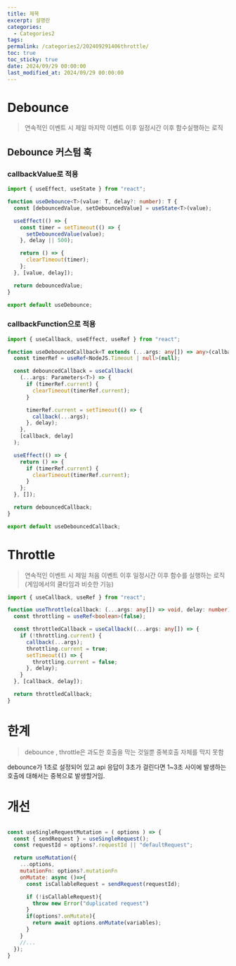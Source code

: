 ```yaml
---
title: 제목
excerpt: 설명란
categories:
  - Categories2
tags: 
permalink: /categories2/202409291406throttle/
toc: true
toc_sticky: true
date: 2024/09/29 00:00:00
last_modified_at: 2024/09/29 00:00:00
---
```

# Debounce
> 연속적인 이벤트 시 제일 마지막 이벤트 이후 일정시간 이후 함수실행하는 로직
## Debounce 커스텀 훅

### callbackValue로 적용
```ts
import { useEffect, useState } from "react";

function useDebounce<T>(value: T, delay?: number): T {
  const [debouncedValue, setDebouncedValue] = useState<T>(value);

  useEffect(() => {
    const timer = setTimeout(() => {
      setDebouncedValue(value);
    }, delay || 500);

    return () => {
      clearTimeout(timer);
    };
  }, [value, delay]);

  return debouncedValue;
}

export default useDebounce;

```

### callbackFunction으로 적용
```ts
import { useCallback, useEffect, useRef } from "react";

function useDebouncedCallback<T extends (...args: any[]) => any>(callback: T, delay: number) {
  const timerRef = useRef<NodeJS.Timeout | null>(null);

  const debouncedCallback = useCallback(
    (...args: Parameters<T>) => {
      if (timerRef.current) {
        clearTimeout(timerRef.current);
      }

      timerRef.current = setTimeout(() => {
        callback(...args);
      }, delay);
    },
    [callback, delay]
  );

  useEffect(() => {
    return () => {
      if (timerRef.current) {
        clearTimeout(timerRef.current);
      }
    };
  }, []);

  return debouncedCallback;
}

export default useDebouncedCallback;

```

# Throttle
> 연속적인 이벤트 시 제일 처음 이벤트 이후 일정시간 이후 함수를 실행하는 로직
> (게임에서의 쿨타임과 비슷한 기능)

```ts
import { useCallback, useRef } from "react";

function useThrottle(callback: (...args: any[]) => void, delay: number) {
  const throttling = useRef<boolean>(false);

  const throttledCallback = useCallback((...args: any[]) => {
    if (!throttling.current) {
      callback(...args);
      throttling.current = true;
      setTimeout(() => {
        throttling.current = false;
      }, delay);
    }
  }, [callback, delay]);

  return throttledCallback;
}

```



# 한계
> debounce , throttle은 과도한 호출을 막는 것일뿐 중복호출 자체를 막지 못함

debounce가 1초로 설정되어 있고 api 응답이 3초가 걸린다면 1~3초 사이에 발생하는 호출에 대해서는 중복으로 발생할거임.

# 개선
```js

const useSingleRequestMutation = ( options ) => {
  const { sendRequest } = useSingleRequest();
  const requestId = options?.requestId || "defaultRequest";

  return useMutation({
    ...options,
    mutationFn: options?.mutationFn
    onMutate: async ()=>{
      const isCallableRequest = sendRequest(requestId);

      if (!isCallableRequest){
        throw new Error("duplicated request")
      }
      if(options?.onMutate){
        return await options.onMutate(variables);
      }
    }
    //...
  });
}





```